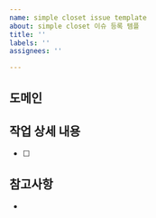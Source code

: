```yaml
---
name: simple closet issue template
about: simple closet 이슈 등록 템플
title: ''
labels: ''
assignees: ''

---
```


## 도메인
> 
## 작업 상세 내용
- [ ]
## 참고사항
-
